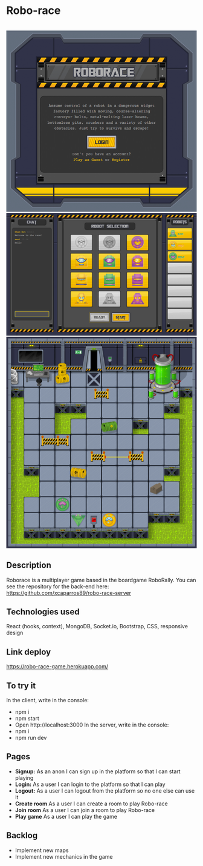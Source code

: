 # Robo-race
<br>
 <img width:'40%' src='/src/img/readme/roborace-img-1.png' alt='wireframe'>
<br>
 <img src='/src/img/readme/roborace-img-2.png' alt='wireframe'>
 <br>
  <img src='/src/img/readme/roborace-img-3.png' alt='wireframe'>
  <br>

## Description
Roborace is a multiplayer game based in the boardgame RoboRally.
You can see the repository for the back-end here: https://github.com/xcaparros89/robo-race-server

## Technologies used
React (hooks, context), MongoDB, Socket.io, Bootstrap, CSS, responsive design

## Link deploy
https://robo-race-game.herokuapp.com/

## To try it
In the client, write in the console:
- npm i
- npm start
- Open http://localhost:3000
In the server, write in the console:
- npm i
- npm run dev

## Pages

-  **Signup:** As an anon I can sign up in the platform so that I can start playing
-  **Login:** As a user I can login to the platform so that I can play
-  **Logout:** As a user I can logout from the platform so no one else can use it
-  **Create room** As a user I can create a room to play Robo-race
-  **Join room** As a user I can join a room to play Robo-race
-  **Play game** As a user I can play the game

## Backlog

- Implement new maps
- Implement new mechanics in the game
